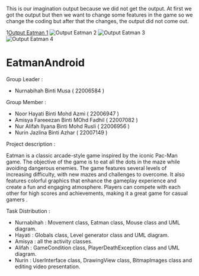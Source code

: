 This is our imagination output because we did not get the output. At first we got the output but then we want to change some features in the game so we change the coding but after that the changes, the output did not come out.

1[Output Eatman 1](https://user-images.githubusercontent.com/118959268/230414740-77c842ea-8688-4d4a-9b6f-4618cea3f7a0.png)
![Output Eatman 2](https://user-images.githubusercontent.com/118959268/230414805-a19b2280-375f-49af-9f63-6c5daa759898.png)
![Output Eatman 3](https://user-images.githubusercontent.com/118959268/230414854-f3c26874-e7c1-4d5d-9c9b-3034c9e33d66.png)
![Output Eatman 4](https://user-images.githubusercontent.com/118959268/230414902-6bbc7ef3-b841-4ce2-bca3-8d18a2a6e0ef.png)
# EatmanAndroid

Group Leader : 

- Nurnabihah Binti Musa ( 22006584 )

Group Member :

- Noor Hayati Binti Mohd Azmi ( 22006947 )
- Amisya Fareeezan Binti MOhd Fadhil ( 22007082 )
- Nur Alifah Ilyana Binti Mohd Rusli ( 22006956 )
- Nurin Jazlina Binti Azhar ( 22007149 )



Project description :

Eatman is a classic arcade-style game inspired by the iconic Pac-Man game. 
The objective of the game is to eat all the dots in the maze while avoiding dangerous enemies. 
The game features several levels of increasing difficulty, with new mazes and challenges to overcome. 
It also features colorful graphics that enhance the gameplay experience and create a fun and engaging atmosphere. 
Players can compete with each other for high scores and achievements, making it a great game for casual gamers .



Task Distribution : 

- Nurnabihah : Movement class, Eatman class, Mouse class and UML diagram. 
- Hayati     : Globals class, Level generator class and UML diagram.               
- Amisya     : all the activity classes.      
- Alifah     : GameCondition class, PlayerDeathException class and UML diagram.              
- Nurin      : UserInterface class, DrawingView class, Bitmaplmages class and editing video presentation. 
